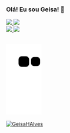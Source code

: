 ### Olá! Eu sou Geisa! 👋

<div>
<a href="https://github.com/GeisaHAlves/">
<img width="49%" src="https://github-readme-stats-grazi-grazifalk.vercel.app/api?username=GeisaHAlves&show_icons=true&theme=blueberry&include_all_commits=true&count_private=true"/>
<img width="49%" src="https://github-readme-streak-stats.herokuapp.com/?user=GeisaHAlves&hide_border=true&date_format=M%20j%5B%2C%20Y%5D&theme=blueberry"/>
</div>
<div>
<a href="https://github.com/GeisaHAlves/">
<img width="57%" src="http://github-profile-summary-cards.vercel.app/api/cards/profile-details?username=GeisaHAlves&theme=tokyonight"/>
<img width="41%" src="https://github-readme-stats-grazi-grazifalk.vercel.app/api/top-langs/?username=GeisaHAlves&layout=compact&langs_count=16&theme=blueberry"/>
</div>
  
##

![Snake animation](https://github.com/GeisaHAlves/GeisaHAlves/blob/output/github-contribution-grid-snake.svg)

<p align="left"> <img src="https://komarev.com/ghpvc/?username=GeisaHAlves&label=Profile%20views&color=0e75b6&style=flat" alt="GeisaHAlves" /> </p>

<!--
**grazifalk/grazifalk** is a ✨ _special_ ✨ repository because its `README.md` (this file) appears on your GitHub profile.

Here are some ideas to get you started:

- 🔭 I’m currently working on ...
- 🌱 I’m currently learning ...
- 👯 I’m looking to collaborate on ...
- 🤔 I’m looking for help with ...
- 💬 Ask me about ...
- 📫 How to reach me: ...
- 😄 Pronouns: ...
- ⚡ Fun fact: ...
-->
